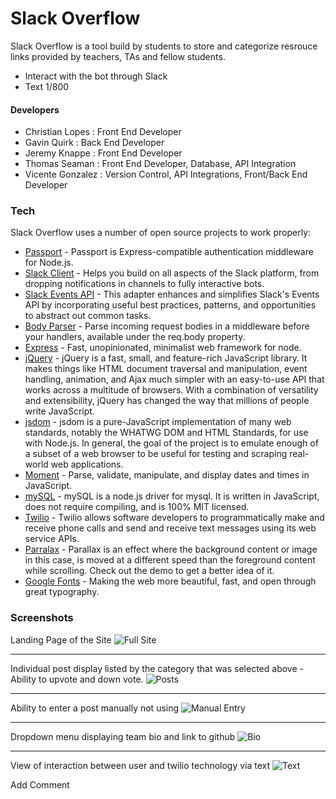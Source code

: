 # Slack Overflow

Slack Overflow is a tool build by students to store and categorize resrouce links provided by teachers, TAs and fellow students.  
 - Interact with the bot through Slack
 - Text 1/800
 
 #### Developers
 - Christian Lopes : Front End Developer
 - Gavin Quirk : Back End Developer 
 - Jeremy Knappe : Front End Developer
 - Thomas Seaman : Front End Developer, Database, API Integration
 - Vicente Gonzalez : Version Control, API Integrations, Front/Back End Developer
 
### Tech

Slack Overflow uses a number of open source projects to work properly:

* [Passport](https://www.npmjs.com/package/passport) - Passport is Express-compatible authentication middleware for Node.js.
* [Slack Client](https://www.npmjs.com/package/@slack/client) - Helps you build on all aspects of the Slack platform, from dropping notifications in channels to fully interactive bots.
* [Slack Events API](https://www.npmjs.com/package/@slack/events-api) - This adapter enhances and simplifies Slack's Events API by incorporating useful best practices, patterns, and opportunities to abstract out common tasks.
* [Body Parser](https://www.npmjs.com/package/body-parser) - Parse incoming request bodies in a middleware before your handlers, available under the req.body property.
* [Express](https://www.npmjs.com/package/express) - Fast, unopinionated, minimalist web framework for node.
* [jQuery](https://jquery.com/) - jQuery is a fast, small, and feature-rich JavaScript library. It makes things like HTML document traversal and manipulation, event handling, animation, and Ajax much simpler with an easy-to-use API that works across a multitude of browsers. With a combination of versatility and extensibility, jQuery has changed the way that millions of people write JavaScript.
* [jsdom](https://www.npmjs.com/package/jsdom) - jsdom is a pure-JavaScript implementation of many web standards, notably the WHATWG DOM and HTML Standards, for use with Node.js. In general, the goal of the project is to emulate enough of a subset of a web browser to be useful for testing and scraping real-world web applications.
* [Moment](https://momentjs.com/) - Parse, validate, manipulate, and display dates and times in JavaScript.
* [mySQL](https://www.npmjs.com/package/mysql) - mySQL is a node.js driver for mysql. It is written in JavaScript, does not require compiling, and is 100% MIT licensed.
* [Twilio](https://www.twilio.com/?pdv=c&pcrid=232791429827&pmt=e&pkw=twilio&campaign=G_S_Brand_Alpha_NA&utm_source=google&utm_medium=cpc&utm_term=twilio&utm_campaign=G_S_Brand_Alpha_NA&utm_content=Brand&gclid=EAIaIQobChMItPOQxen-2gIVCsZkCh1SxQ_zEAAYASAAEgKF2_D_BwE) - Twilio allows software developers to programmatically make and receive phone calls and send and receive text messages using its web service APIs. 
* [Parralax](https://materializecss.com/parallax.html) - Parallax is an effect where the background content or image in this case, is moved at a different speed than the foreground content while scrolling. Check out the demo to get a better idea of it.
* [Google Fonts](https://fonts.google.com/) - Making the web more beautiful, fast, and open through great typography.


### Screenshots
Landing Page of the Site
![Full Site](./public/images/fullsitess.jpg "Optional Title")
___
Individual post display listed by the category that was selected above
    - Ability to upvote and down vote.
![Posts](./public/images/postsss.jpg "Optional Title")
___
Ability to enter a post manually not using
![Manual Entry](./public/images/manualentryss.jpg "Optional Title")
___
Dropdown menu displaying team bio and link to github
![Bio](./public/images/bioss.jpg "Optional Title")
___
View of interaction between user and twilio technology via text
![Text](./public/images/textss.jpg "Optional Title")


Add Comment
